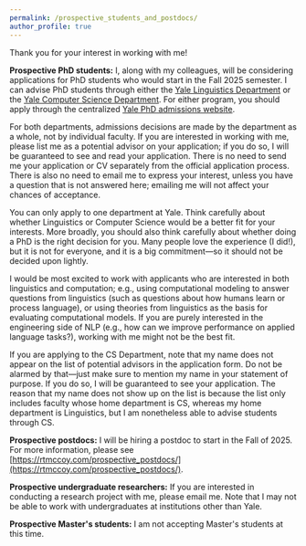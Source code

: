 ```yaml
---
permalink: /prospective_students_and_postdocs/
author_profile: true
---
```


Thank you for your interest in working with me!

**Prospective PhD students:** I, along with my colleagues, will be considering applications for PhD students who would start in the Fall 2025 semester. I can advise PhD students through either the [Yale Linguistics Department](https://ling.yale.edu/academics/graduate/graduate-admissions) or the [Yale Computer Science Department](https://cpsc.yale.edu/academics/graduate-program/yale-computer-science-phd-program-admissions-faq). For either program, you should apply through the centralized [Yale PhD admissions website](https://gsas.yale.edu/admissions/phdmasters-application-process). 

For both departments, admissions decisions are made by the department as a whole, not by individual faculty. If you are interested in working with me, please list me as a potential advisor on your application; if you do so, I will be guaranteed to see and read your application. There is no need to send me your application or CV separately from the official application process. There is also no need to email me to express your interest, unless you have a question that is not answered here; emailing me will not affect your chances of acceptance.

You can only apply to one department at Yale. Think carefully about whether Linguistics or Computer Science would be a better fit for your interests. More broadly, you should also think carefully about whether doing a PhD is the right decision for you. Many people love the experience (I did!), but it is not for everyone, and it is a big commitment&mdash;so it should not be decided upon lightly.

I would be most excited to work with applicants who are interested in both linguistics and computation; e.g., using computational modeling to answer questions from linguistics (such as questions about how humans learn or process language), or using theories from linguistics as the basis for evaluating computational models. If you are purely interested in the engineering side of NLP (e.g., how can we improve performance on applied language tasks?), working with me might not be the best fit.

If you are applying to the CS Department, note that my name does not appear on the list of potential advisors in the application form. Do not be alarmed by that&mdash;just make sure to mention my name in your statement of purpose. If you do so, I will be guaranteed to see your application. The reason that my name does not show up on the list is because the list only includes faculty whose home department is CS, whereas my home department is Linguistics, but I am nonetheless able to advise students through CS.

**Prospective postdocs:** I will be hiring a postdoc to start in the Fall of 2025. For more information, please see [https://rtmccoy.com/prospective_postdocs/](https://rtmccoy.com/prospective_postdocs/).

**Prospective undergraduate researchers:** If you are interested in conducting a research project with me, please email me. Note that I may not be able to work with undergraduates at institutions other than Yale.


**Prospective Master's students:** I am not accepting Master's students at this time.


